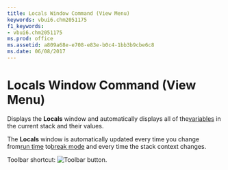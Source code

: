 ```yaml
---
title: Locals Window Command (View Menu)
keywords: vbui6.chm2051175
f1_keywords:
- vbui6.chm2051175
ms.prod: office
ms.assetid: a809a68e-e708-e83e-b0c4-1bb3b9cbe6c8
ms.date: 06/08/2017
---
```



# Locals Window Command (View Menu)

Displays the **Locals** window and automatically displays all of the[variables](vbe-glossary.md) in the current stack and their values.

The **Locals** window is automatically updated every time you change from[run time](vbe-glossary.md) to[break mode](vbe-glossary.md) and every time the stack context changes.

Toolbar shortcut: 
![Toolbar button](images/tbr_lowd_ZA01201713.gif).


